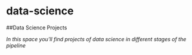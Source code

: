 # data-science
##Data Science Projects

*In this space you'll find projects of data science in different stages of the pipeline*
